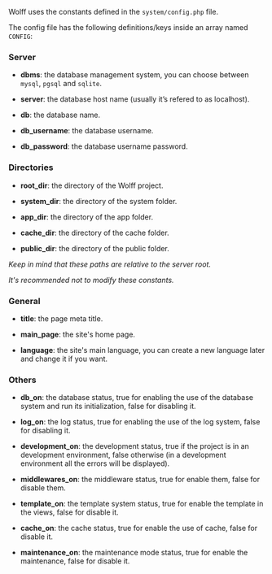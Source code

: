 Wolff uses the constants defined in the `system/config.php` file.

The config file has the following definitions/keys inside an array named `CONFIG`:

### Server

* **dbms**: the database management system, you can choose between `mysql`, `pgsql` and `sqlite`.

* **server**: the database host name (usually it’s refered to as localhost).

* **db**: the database name.

* **db_username**: the database username.

* **db_password**: the database username password.

### Directories

* **root_dir**: the directory of the Wolff project.

* **system_dir**: the directory of the system folder.

* **app_dir**: the directory of the app folder.

* **cache_dir**: the directory of the cache folder.

* **public_dir**: the directory of the public folder.

_Keep in mind that these paths are relative to the server root._

_It's recommended not to modify these constants._

### General

* **title**: the page meta title.

* **main_page**: the site's home page.

* **language**: the site's main language, you can create a new language later and change it if you want.

### Others

* **db_on**: the database status, true for enabling the use of the database system and run its initialization, false for disabling it.

* **log_on**: the log status, true for enabling the use of the log system, false for disabling it.

* **development_on**: the development status, true if the project is in an development environment, false otherwise (in a development environment all the errors will be displayed).

* **middlewares_on**: the middleware status, true for enable them, false for disable them.

* **template_on**: the template system status, true for enable the template in the views, false for disable it.

* **cache_on**: the cache status, true for enable the use of cache, false for disable it.

* **maintenance_on**: the maintenance mode status, true for enable the maintenance, false for disable it.
